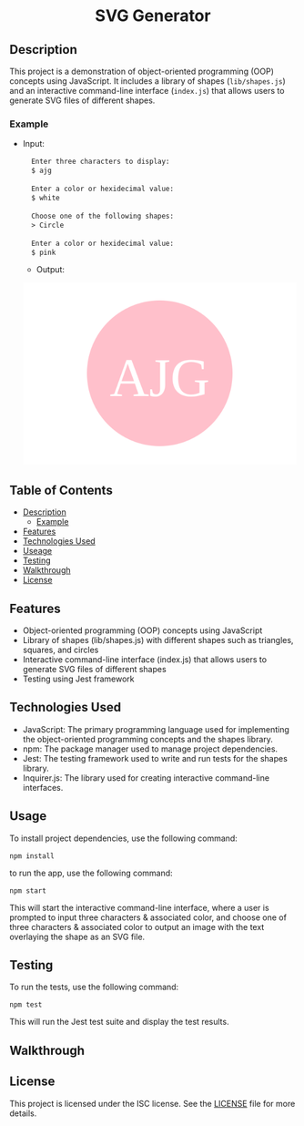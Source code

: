 <div align='center'>

# **SVG Generator**


</div>

## Description
This project is a demonstration of object-oriented programming (OOP) concepts using JavaScript. It includes a library of shapes (`lib/shapes.js`) and an interactive command-line interface (`index.js`) that allows users to generate SVG files of different shapes.

### Example

- Input:
    
        Enter three characters to display:
        $ ajg

        Enter a color or hexidecimal value:
        $ white

        Choose one of the following shapes:
        > Circle

        Enter a color or hexidecimal value:
        $ pink

    - Output:

    ![Image](./assets/demo.svg)


## Table of Contents
- [Description](#description)
    - [Example](#example)
- [Features](#features)
- [Technologies Used](#technologies-used)
- [Useage](#usage)
- [Testing](#testing)
- [Walkthrough](#walkthrough)
- [License](#license)

## Features
- Object-oriented programming (OOP) concepts using JavaScript
- Library of shapes (lib/shapes.js) with different shapes such as triangles, squares, and circles
- Interactive command-line interface (index.js) that allows users to generate SVG files of different shapes
- Testing using Jest framework

## Technologies Used
- JavaScript: The primary programming language used for implementing the object-oriented programming concepts and the shapes library.
- npm: The package manager used to manage project dependencies.
- Jest: The testing framework used to write and run tests for the shapes library.
- Inquirer.js: The library used for creating interactive command-line interfaces.

## Usage
To install project dependencies, use the following command:

    npm install

to run the app, use the following command:

    npm start

This will start the interactive command-line interface, where a user is prompted to input three characters & associated color, and choose one of three characters & associated color to output an image with the text overlaying the shape as an SVG file.

## Testing
To run the tests, use the following command: 

    npm test

This will run the Jest test suite and display the test results.

## Walkthrough

<div align='center'>





</div>

## License
This project is licensed under the ISC license. See the [LICENSE](LICENSE) file for more details.
